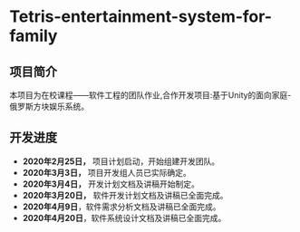 # Tetris-entertainment-system-for-family

## 项目简介

本项目为在校课程——软件工程的团队作业,合作开发项目:基于Unity的面向家庭-俄罗斯方块娱乐系统。

## 开发进度

- **2020年2月25日，** 项目计划启动，开始组建开发团队。
- **2020年3月3日，** 项目开发组人员已实际确定。
- **2020年3月4日，** 开发计划文档及讲稿开始制定。
- **2020年3月20日，** 软件开发计划文档及讲稿已全面完成。
- **2020年4月9日**，软件需求分析文档及讲稿已全面完成。
- **2020年4月20日**，软件系统设计文档及讲稿已全面完成。
